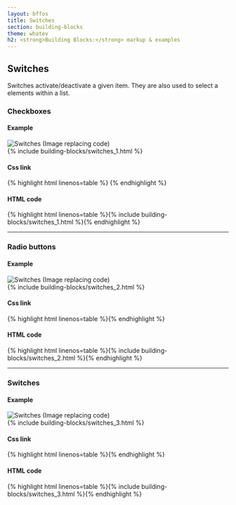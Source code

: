 ```yaml
---
layout: bffos
title: Switches
section: building-blocks
theme: whatev
h2: <strong>Building Blocks:</strong> markup & examples
---
```


## Switches

Switches activate/deactivate a given item. They are also used to select a elements within a list.

### Checkboxes

<div>
  <h4>Example</h4>
  <section class="example">
    <img src="../images/BB/switches_1.jpg" alt="Switches (Image replacing code)"/>
    <article class="frame">{% include building-blocks/switches_1.html %}</article>
  </section>

  <h4>Css link</h4>
  {% highlight html linenos=table %}<link href="(your styles folder)/themes/whatev/switches.css" rel="stylesheet" type="text/css">
<link href="(your styles folder)/themes/whatev/icons.css" rel="stylesheet" type="text/css">{% endhighlight %}

  <h4>HTML code</h4>
  {% highlight html linenos=table %}{% include building-blocks/switches_1.html %}{% endhighlight %}
</div>

<hr>

### Radio buttons

<div>
  <h4>Example</h4>
  <section class="example">
    <img src="../images/BB/switches_2.jpg" alt="Switches (Image replacing code)"/>
    <article class="frame">{% include building-blocks/switches_2.html %}</article>
  </section>

  <h4>Css link</h4>
  {% highlight html linenos=table %}<link href="(your styles folder)/themes/whatev/switches.css" rel="stylesheet" type="text/css">{% endhighlight %}

  <h4>HTML code</h4>
  {% highlight html linenos=table %}{% include building-blocks/switches_2.html %}{% endhighlight %}
</div>

<hr>

### Switches

<div>
  <h4>Example</h4>
  <section class="example">
    <img src="../images/BB/switches_3.jpg" alt="Switches (Image replacing code)"/>
    <article class="switch frame">{% include building-blocks/switches_3.html %}</article>
  </section>

  <h4>Css link</h4>
  {% highlight html linenos=table %}<link href="(your styles folder)/themes/whatev/switches.css" rel="stylesheet" type="text/css">{% endhighlight %}

  <h4>HTML code</h4>
  {% highlight html linenos=table %}{% include building-blocks/switches_3.html %}{% endhighlight %}
</div>

